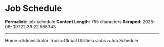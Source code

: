 # Job Schedule

**Permalink:** job-schedule
**Content Length:** 755 characters
**Scraped:** 2025-08-09T22:39:22.568343

---

Home &rsaquo;&rsaquo;Administrator Tools&rsaquo;&rsaquo;Global Utilities&rsaquo;&rsaquo;Jobs ››Job Schedule